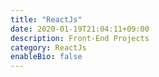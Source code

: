 ```yaml
---
title: "ReactJs"
date: 2020-01-19T21:04:11+09:00
description: Front-End Projects
category: ReactJs
enableBio: false
---
```

